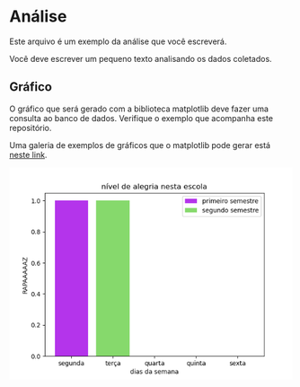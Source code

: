 # Análise

Este arquivo é um exemplo da análise que você escreverá.

Você deve escrever um pequeno texto analisando os dados coletados.

## Gráfico

O gráfico que será gerado com a biblioteca matplotlib deve fazer uma consulta
ao banco de dados. Verifique o exemplo que acompanha este repositório.

Uma galeria de exemplos de gráficos que o matplotlib pode gerar está 
[neste link](https://matplotlib.org/stable/gallery/index.html).

![](gráfico.png)
